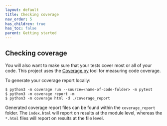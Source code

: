 ```yaml
---
layout: default
title: Checking coverage
nav_order: 5
has_children: true
has_toc: false
parent: Getting started
---
```

Checking coverage
-----------------
You will also want to make sure that your tests cover most or all of your code. This project uses the [Coverage.py](https://coverage.readthedocs.io/en/v4.5.x/) tool for measuring code coverage.

To generate your coverage report locally:
```
$ python3 -m coverage run --source=<name-of-code-folder> -m pytest
$ python3 -m coverage report -m
$ python3 -m coverage html -d ./coverage_report
```
Generated coverage report files can be found within the `coverage_report` folder. The `index.html` will report on results at the module level, whereas the `*.html` files will report on results at the file level.